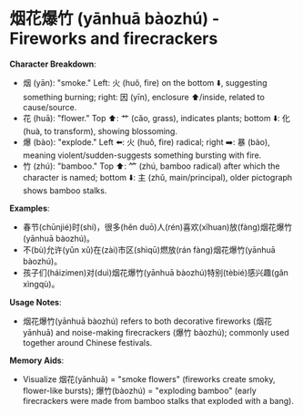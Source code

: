 # **烟花爆竹 (yānhuā bàozhú) - Fireworks and firecrackers**

**Character Breakdown**:  
- 烟 (yān): "smoke." Left: 火 (huǒ, fire) on the bottom ⬇️, suggesting something burning; right: 因 (yīn), enclosure ⬆️/inside, related to cause/source.  
- 花 (huā): "flower." Top ⬆️: 艹 (cǎo, grass), indicates plants; bottom ⬇️: 化 (huà, to transform), showing blossoming.  
- 爆 (bào): "explode." Left ⬅️: 火 (huǒ, fire) radical; right ➡️: 暴 (bào), meaning violent/sudden-suggests something bursting with fire.  
- 竹 (zhú): "bamboo." Top ⬆️: ⺮ (zhú, bamboo radical) after which the character is named; bottom ⬇️: 主 (zhǔ, main/principal), older pictograph shows bamboo stalks.

**Examples**:  
- 春节(chūnjié)时(shí)，很多(hěn duō)人(rén)喜欢(xǐhuan)放(fàng)烟花爆竹(yānhuā bàozhú)。  
- 不(bù)允许(yǔn xǔ)在(zài)市区(shìqū)燃放(rán fàng)烟花爆竹(yānhuā bàozhú)。  
- 孩子们(háizimen)对(duì)烟花爆竹(yānhuā bàozhú)特别(tèbié)感兴趣(gǎn xìngqù)。

**Usage Notes**:  
- 烟花爆竹(yānhuā bàozhú) refers to both decorative fireworks (烟花 yānhuā) and noise-making firecrackers (爆竹 bàozhú); commonly used together around Chinese festivals.

**Memory Aids**:  
- Visualize 烟花(yānhuā) = "smoke flowers" (fireworks create smoky, flower-like bursts); 爆竹(bàozhú) = "exploding bamboo" (early firecrackers were made from bamboo stalks that exploded with a bang).
